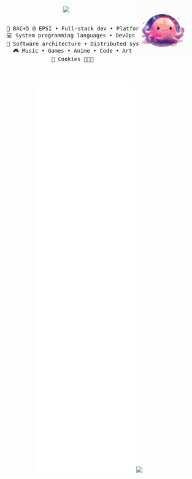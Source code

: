 
<div align="center">
<img src="https://raw.githubusercontent.com/LightInn/LightInn/master/media/cute.png" width="25%" align="right" />
<img src="https://readme-typing-svg.demolab.com?font=Inconsolata&weight=500&size=50&duration=4000&pause=300&color=A7A459&center=true&vCenter=true&multiline=true&repeat=false&random=false&width=1300&height=140&lines=Hello+hello;I'm+LightIn%2C+a+tech+goblin+and+optimistic+dreamer+%E2%9C%A9" width="70%" />
<br><br>
<pre>
    💼 BAC+5 @ EPSI • Full-stack dev • Platform Engineer
    💻 System programming languages • DevOps 
    📖 Software architecture • Distributed systems
    🎮 Music • Games • Anime • Code • Art
    🐾 Cookies 🐰🐤🐥
</pre>
<br><br>


<img src="https://raw.githubusercontent.com/LightInn/LightInn/fe012f613705d98c3839f1541e7ecc288bd1bd31/metrics/heavy.svg" />

<img src="https://raw.githubusercontent.com/innng/innng/master/assets/kyubey.gif" height="40" />
<br><br><br>
    

</div>
